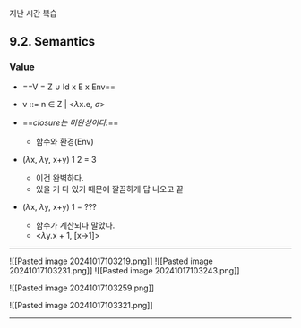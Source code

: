 지난 시간 복습

## 9.2. Semantics
### Value
- ==V = Z $\cup$ Id x E x Env==
- v ::= n $\in$ Z | <$\lambda$x.e, $\sigma$>

- ==*closure는 미완성이다.*==
	- 함수와 환경(Env)
- ($\lambda$x, $\lambda$y, x+y) 1 2 = 3
	- 이건 완벽하다.
	- 있을 거 다 있기 때문에 깔끔하게 답 나오고 끝
- ($\lambda$x, $\lambda$y, x+y) 1 = ???
	- 함수가 계산되다 말았다.
	- <$\lambda$y.x + 1, [x->1]>

---
![[Pasted image 20241017103219.png]] ![[Pasted image 20241017103231.png]]
![[Pasted image 20241017103243.png]]

![[Pasted image 20241017103259.png]]

![[Pasted image 20241017103321.png]]

---
